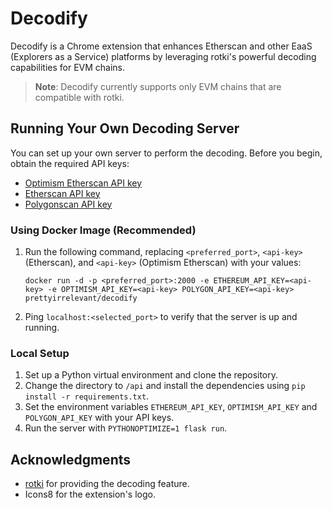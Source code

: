 # Decodify

Decodify is a Chrome extension that enhances Etherscan and other EaaS (Explorers as a Service) platforms by leveraging rotki's powerful decoding capabilities for EVM chains.

> **Note**: Decodify currently supports only EVM chains that are compatible with rotki.

## Running Your Own Decoding Server

You can set up your own server to perform the decoding. Before you begin, obtain the required API keys:

- [Optimism Etherscan API key](https://optimistic.etherscan.io/apis)
- [Etherscan API key](https://docs.etherscan.io/getting-started/viewing-api-usage-statistics)
- [Polygonscan API key](https://docs.polygonscan.com/getting-started/viewing-api-usage-statistics)

### Using Docker Image (Recommended)

1. Run the following command, replacing `<preferred_port>`, `<api-key>` (Etherscan), and `<api-key>` (Optimism Etherscan) with your values:

   ```
   docker run -d -p <preferred_port>:2000 -e ETHEREUM_API_KEY=<api-key> -e OPTIMISM_API_KEY=<api-key> POLYGON_API_KEY=<api-key> prettyirrelevant/decodify
   ```

2. Ping `localhost:<selected_port>` to verify that the server is up and running.

### Local Setup

1. Set up a Python virtual environment and clone the repository.
2. Change the directory to `/api` and install the dependencies using `pip install -r requirements.txt`.
3. Set the environment variables `ETHEREUM_API_KEY`, `OPTIMISM_API_KEY` and `POLYGON_API_KEY` with your API keys.
4. Run the server with `PYTHONOPTIMIZE=1 flask run`.

## Acknowledgments

- [rotki](https://github.com/rotki/rotki) for providing the decoding feature.
- Icons8 for the extension's logo.
